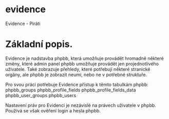 evidence
========

Evidence - Piráti

Základní popis.
===============
Evidence je nadstavba phpbb, která umožňuje provádět hromadně některé změny, které admin panel phpbb umožňuje
provádět jen projednotlivého uživatele. Také zobrazuje přehledy, které potřebují některé stranické orgány, ale phpbb
je zobrazit neumí, nebo ne v potřebné struktuře.

Pro svou práci potřebuje Evidence přístup k těmto tabulkám phpbb:
phpbb_groups
phpbb_profile_fields
phpbb_profile_fields_data
phpbb_user_groups
phpbb_users

Nastavení práv pro Evidenci je nezávislé na právech uživatele v phpbb. Používá se však ověření login a hesla phpbb.
